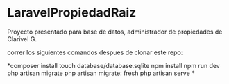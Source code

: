 # LaravelPropiedadRaiz

Proyecto presentado para base de datos, administrador de propiedades de Clarivel G.

correr los siguientes comandos despues de clonar este repo:

*composer install
 touch database/database.sqlite
 npm install
 npm run dev
 php artisan migrate
 php artisan migrate: fresh
 php artisan serve
*
